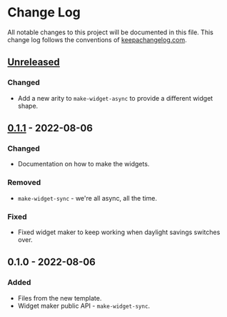# Change Log
All notable changes to this project will be documented in this file. This change log follows the conventions of [keepachangelog.com](http://keepachangelog.com/).

## [Unreleased]
### Changed
- Add a new arity to `make-widget-async` to provide a different widget shape.

## [0.1.1] - 2022-08-06
### Changed
- Documentation on how to make the widgets.

### Removed
- `make-widget-sync` - we're all async, all the time.

### Fixed
- Fixed widget maker to keep working when daylight savings switches over.

## 0.1.0 - 2022-08-06
### Added
- Files from the new template.
- Widget maker public API - `make-widget-sync`.

[Unreleased]: https://sourcehost.site/your-name/joy-of-clojure/compare/0.1.1...HEAD
[0.1.1]: https://sourcehost.site/your-name/joy-of-clojure/compare/0.1.0...0.1.1
